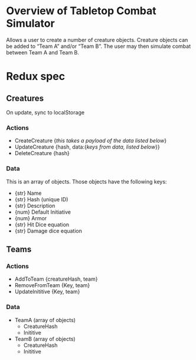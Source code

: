 # Overview of Tabletop Combat Simulator
Allows a user to create a number of creature objects. Creature objects can be added to “Team A” and/or “Team B”. The user may then simulate combat between Team A and Team B.

# Redux spec
## Creatures
On update, sync to localStorage
### Actions
* CreateCreature {_this takes a payload of the data listed below_}
* UpdateCreature {hash, data:{_keys from data, listed below_}}
* DeleteCreature {hash}
### Data
This is an array of objects. Those objects have the following keys:
* {str} Name
* {str} Hash (unique ID)
* {str} Description
* {num} Default Initiative
* {num} Armor
* {str} Hit Dice equation
* {str} Damage dice equation
## Teams
### Actions
* AddToTeam {creatureHash, team}
* RemoveFromTeam {Key, team}
* UpdateInititive {Key, team}
### Data
* TeamA (array of objects)
  * CreatureHash
  * Inititive
* TeamB (array of objects)
  * CreatureHash
  * Inititive



